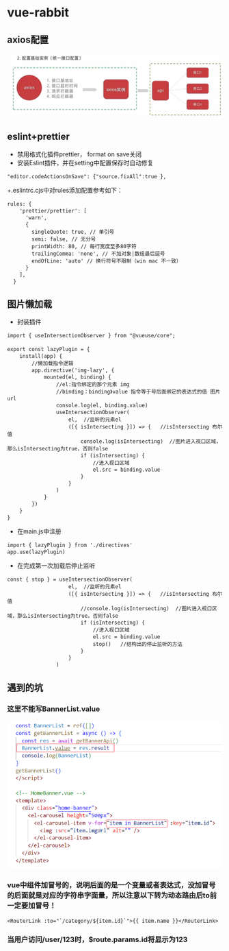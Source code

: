 # vue-rabbit

## axios配置
![alt text](./readme_img/image1.png)

## eslint+prettier
+ 禁用格式化插件prettier， format on save关闭
+ 安装Eslint插件，并在setting中配置保存时自动修复
```
"editor.codeActionsOnSave": {"source.fixAll":true },
```
+.eslintrc.cjs中对rules添加配置参考如下：
```
rules: {
    'prettier/prettier': [
      'warn',
      {
        singleQuote: true, // 单引号
        semi: false, // 无分号
        printWidth: 80, // 每行宽度至多80字符
        trailingComma: 'none', // 不加对象|数组最后逗号
        endOfLine: 'auto' // 换行符号不限制（win mac 不一致）
      }
    ],
  }
```
## 图片懒加载
+ 封装插件
```
import { useIntersectionObserver } from "@vueuse/core";

export const lazyPlugin = {
    install(app) {
        //懒加载指令逻辑
        app.directive('img-lazy', {
            mounted(el, binding) {
                //el:指令绑定的那个元素 img
                //binding：binding》value 指令等于号后面绑定的表达式的值 图片url
                console.log(el, binding.value)
                useIntersectionObserver(
                    el,  //监听的元素el
                    ([{ isIntersecting }]) => {   //isIntersecting 布尔值
                        console.log(isIntersecting)  //图片进入视口区域，那么isIntersecting为true，否则false
                        if (isIntersecting) {
                            //进入视口区域
                            el.src = binding.value
                        }
                    }
                )
            }
        })
    }
}
```
+ 在main.js中注册
```
import { lazyPlugin } from './directives'
app.use(lazyPlugin)
```
+ 在完成第一次加载后停止监听
```
const { stop } = useIntersectionObserver(
                    el,  //监听的元素el
                    ([{ isIntersecting }]) => {   //isIntersecting 布尔值
                        //console.log(isIntersecting)  //图片进入视口区域，那么isIntersecting为true，否则false
                        if (isIntersecting) {
                            //进入视口区域
                            el.src = binding.value
                            stop()   //结构出的停止监听的方法
                        }
                    }
                )

```

## 遇到的坑
### 这里不能写BannerList.value
![alt text](./readme_img/image2.png)

### vue中组件加冒号的，说明后面的是一个变量或者表达式，没加冒号的后面就是对应的字符串字面量，所以注意以下转为动态路由后to前一定要加冒号！
```
<RouterLink :to="`/category/${item.id}`">{{ item.name }}</RouterLink>
```
### 当用户访问/user/123时，$route.params.id将显示为123


